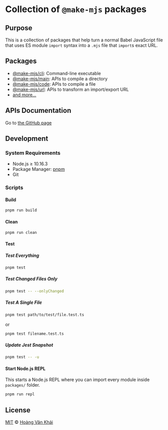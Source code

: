 # Collection of `@make-mjs` packages

## Purpose

This is a collection of packages that help turn a normal Babel JavaScript file that uses ES module `import` syntax into a `.mjs` file that `import`s exact URL.

## Packages

* [@make-mjs/cli](https://www.npmjs.com/package/@make-mjs/cli): Command-line executable
* [@make-mjs/main](https://www.npmjs.com/package/@make-mjs/main): APIs to compile a directory
* [@make-mjs/code](https://www.npmjs.com/package/@make-mjs/code): APIs to compile a file
* [@make-mjs/url](https://www.npmjs.com/package/@make-mjs/url): APIs to transform an import/export URL
* [and more...](https://www.npmjs.com/org/make-mjs)

## APIs Documentation

Go to [the GitHub page](https://ksxnodeapps.github.io/make-mjs/)

## Development

### System Requirements

* Node.js ≥ 10.16.3
* Package Manager: [pnpm](https://pnpm.js.org/)
* Git

### Scripts

#### Build

```sh
pnpm run build
```

#### Clean

```sh
pnpm run clean
```

#### Test

##### Test Everything

```sh
pnpm test
```

##### Test Changed Files Only

```sh
pnpm test -- --onlyChanged
```

##### Test A Single File

```sh
pnpm test path/to/test/file.test.ts
```

or

```sh
pnpm test filename.test.ts
```

##### Update Jest Snapshot

```sh
pnpm test -- -u
```

#### Start Node.js REPL

This starts a Node.js REPL where you can import every module inside `packages/` folder.

```sh
pnpm run repl
```

## License

[MIT](https://git.io/JeY5b) © [Hoàng Văn Khải](https://github.com/KSXGitHub)
